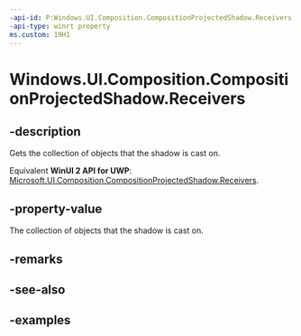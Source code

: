 ```yaml
---
-api-id: P:Windows.UI.Composition.CompositionProjectedShadow.Receivers
-api-type: winrt property
ms.custom: 19H1
---
```


<!-- Property syntax.
public CompositionProjectedShadowReceiverUnorderedCollection Receivers { get; }
-->

# Windows.UI.Composition.CompositionProjectedShadow.Receivers

## -description

Gets the collection of objects that the shadow is cast on.

Equivalent **WinUI 2 API for UWP**: [Microsoft.UI.Composition.CompositionProjectedShadow.Receivers](/windows/winui/api/microsoft.ui.composition.compositionprojectedshadow.receivers).

## -property-value

The collection of objects that the shadow is cast on.

## -remarks

## -see-also

## -examples


